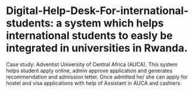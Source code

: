 # Digital-Help-Desk-For-international-students: a system which helps international students to easly be integrated in universities in Rwanda.
Case study: Adventist University of Central Africa (AUCA).
This system helps student apply online, admin approve application and generates recommendation and admission letter.
Once admitted he/ she can apply for hostel and visa applications with help of Assistant in AUCA and cashiers.

